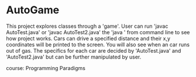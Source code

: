 # AutoGame
This project explores classes through a 'game'. User can run 'javac AutoTest.java' or 'javac AutoTest2.java' the 'java <AutoTest or AutoTest2>' from command line to see how project works. Cars can drive a specified distance and their x,y coordinates will be printed to the screen. You will also see when an car runs out of gas. The specifics for each car are decided by 'AutoTest.java' and 'AutoTest2.java' but can be further manipulated by user. 


course: Programming Paradigms
